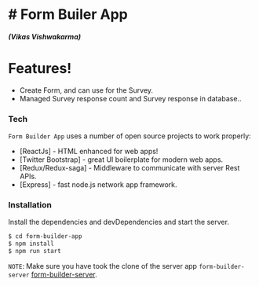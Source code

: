 # # Form Builer App

 ##### (Vikas Vishwakarma)

# Features!
  - Create Form, and can use for the Survey.
  - Managed Survey response count and Survey response in database..

### Tech
`Form Builder App` uses a number of open source projects to work properly:

* [ReactJs] - HTML enhanced for web apps!
* [Twitter Bootstrap] - great UI boilerplate for modern web apps.
* [Redux/Redux-saga] - Middleware to communicate with server Rest APIs.
* [Express] - fast node.js network app framework.

### Installation
Install the dependencies and devDependencies and start the server.

```sh
$ cd form-builder-app
$ npm install
$ npm run start
```

`NOTE`: Make sure you have took the clone of the server app `form-builder-server` [form-builder-server](https://github.com/vikas-v/form-builder-server).